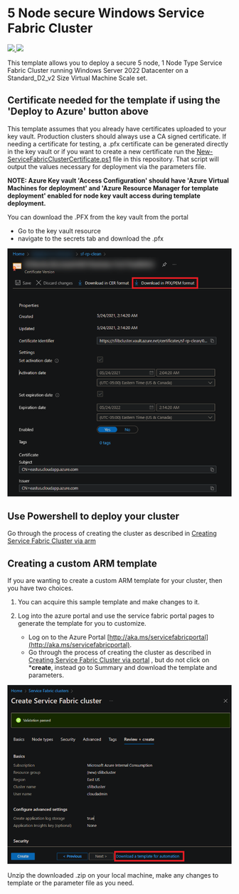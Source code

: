 # 5 Node secure Windows Service Fabric Cluster 

<a href="https://portal.azure.com/#create/Microsoft.Template/uri/https%3A%2F%2Fraw.githubusercontent.com%2FAzure-Samples%2Fservice-fabric-cluster-templates%2Fmaster%2F5-VM-Windows-1-NodeTypes-Secure%2FAzureDeploy.json" target="_blank">
    <img src="http://azuredeploy.net/deploybutton.png"/>
</a>
<a href="http://armviz.io/#/?load=https%3A%2F%2Fraw.githubusercontent.com%2FAzure-Samples%2Fservice-fabric-cluster-templates%2Fmaster%2F5-VM-Windows-1-NodeTypes-Secure%2FAzureDeploy.json" target="_blank">
    <img src="http://armviz.io/visualizebutton.png"/>
</a>

This template allows you to deploy a secure 5 node, 1 Node Type Service Fabric Cluster running Windows Server 2022 Datacenter on a Standard_D2_v2 Size Virtual Machine Scale set.

## Certificate needed for the template if using the 'Deploy to Azure' button above

This template assumes that you already have certificates uploaded to your key vault. Production clusters should always use a CA signed certificate. If needing a certificate for testing, a .pfx certificate can be generated directly in the key vault or if you want to create a new certificate run the [New-ServiceFabricClusterCertificate.ps1](../scripts/New-ServiceFabricClusterCertificate.ps1) file in this repository. That script will output the values necessary for deployment via the parameters file.

**NOTE: Azure Key vault 'Access Configuration' should have 'Azure Virtual Machines for deployment' and 'Azure Resource Manager for template deployment' enabled for node key vault access during template deployment.**

You can download the .PFX from the key vault from the portal

- Go to the key vault resource
- navigate to the secrets tab and download the .pfx

![DownloadCert]

## Use Powershell to deploy your cluster

Go through the process of creating the cluster as described in [Creating Service Fabric Cluster via arm](https://docs.microsoft.com/azure/service-fabric/service-fabric-cluster-creation-via-arm)

## Creating a custom ARM template

If you are wanting to create a custom ARM template for your cluster, then you have two choices.

1. You can acquire this sample template and make changes to it.
2. Log into the azure portal and use the service fabric portal pages to generate the template for you to customize.

    - Log on to the Azure Portal [http://aka.ms/servicefabricportal](http://aka.ms/servicefabricportal).
    - Go through the process of creating the cluster as described in [Creating Service Fabric Cluster via portal](https://docs.microsoft.com/azure/service-fabric/service-fabric-cluster-creation-via-portal) , but do not click on ***create**, instead go to Summary and download the template and parameters.

 ![DownloadTemplate][DownloadTemplate]

Unzip the downloaded .zip on your local machine, make any changes to template or the parameter file as you need.

<!--Image references-->
[DownloadTemplate]: ../media/DownloadTemplate.png
[DownloadCert]: ../media/DownloadCert.PNG
